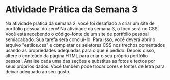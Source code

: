 # Atividade Prática da Semana 3  

Na atividade prática da semana 2, você foi desafiado a criar um site de portfólio pessoal do zero! Na atividade da semana 3, o foco será no CSS. Você está recebendo o código-fonte de um site de portfólio pessoal semiacabado. Sua tarefa será concluí-lo. Para isso, você deverá abrir o arquivo "estilos.css" e completar os seletores CSS nos trechos comentados usando as propriedades adequadas para o que é pedido. Depois disso, altere o conteúdo da página HTML para criar o seu próprio portfólio pessoal. Analise cada uma das seções e substitua as fotos e textos por seus próprios dados. Você também pode trocar cores e fontes de letra para deixar adequado ao seu gosto. 

